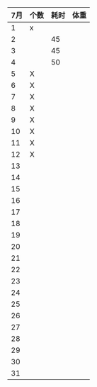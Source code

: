 |7月   |个数   |耗时   |体重   |
| ------------ | ------------ | ------------ |------------ |
| 1 | x  |   |    |
| 2 |   | 45  |    |
| 3 |   | 45  |    |
| 4 |   | 50  |    |
| 5 | X  |   |    |
| 6 | X  |   |    |
| 7 | X  |   |    |
| 8 | X  |   |    |
| 9 | X  |   |    |
| 10 | X  |   |    |
| 11 | X  |   |    |
| 12 | X  |   |    |
| 13 |   |   |    |
| 14 |   |   |    |
| 15 |   |   |    |
| 16 |   |   |    |
| 17 |   |   |    |
| 18 |   |   |    |
| 19 |   |   |    |
| 20 |   |   |    |
| 21 |   |   |    |
| 22 |   |   |    |
| 23 |   |   |    |
| 24 |   |   |    |
| 25 |   |   |    |
| 26 |   |   |    |
| 27 |   |   |    |
| 28 |   |   |    |
| 29 |   |   |    |
| 30 |   |   |    |
| 31 |   |   |    |
